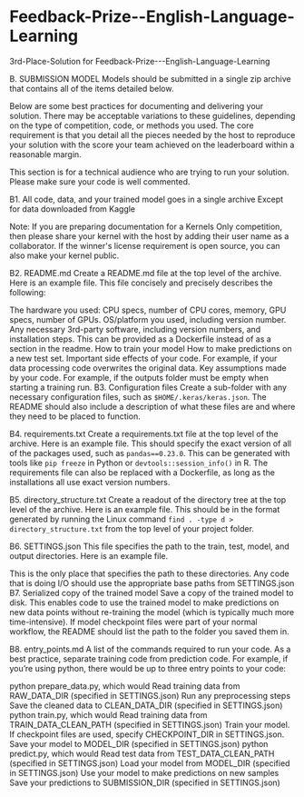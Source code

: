 # Feedback-Prize--English-Language-Learning
3rd-Place-Solution for Feedback-Prize---English-Language-Learning

B. SUBMISSION MODEL
Models should be submitted in a single zip archive that contains all of the items detailed below.

Below are some best practices for documenting and delivering your solution. There may be acceptable variations to these guidelines, depending on the type of competition, code, or methods you used. The core requirement is that you detail all the pieces needed by the host to reproduce your solution with the score your team achieved on the leaderboard within a reasonable margin.

This section is for a technical audience who are trying to run your solution. Please make sure your code is well commented.

B1. All code, data, and your trained model goes in a single archive
Except for data downloaded from Kaggle

Note: If you are preparing documentation for a Kernels Only competition, then please share your kernel with the host by adding their user name as a collaborator. If the winner's license requirement is open source, you can also make your kernel public.

B2. README.md
Create a README.md file at the top level of the archive. Here is an example file. This file concisely and precisely describes the following:

The hardware you used: CPU specs, number of CPU cores, memory, GPU specs, number of GPUs.
OS/platform you used, including version number.
Any necessary 3rd-party software, including version numbers, and installation steps. This can be provided as a Dockerfile instead of as a section in the readme.
How to train your model
How to make predictions on a new test set.
Important side effects of your code. For example, if your data processing code overwrites the original data.
Key assumptions made by your code. For example, if the outputs folder must be empty when starting a training run.
B3. Configuration files
Create a sub-folder with any necessary configuration files, such as `$HOME/.keras/keras.json`. The README should also include a description of what these files are and where they need to be placed to function.

B4. requirements.txt
Create a requirements.txt file at the top level of the archive. Here is an example file. This should specify the exact version of all of the packages used, such as `pandas==0.23.0`. This can be generated with tools like `pip freeze` in Python or `devtools::session_info()` in R. The requirements file can also be replaced with a Dockerfile, as long as the installations all use exact version numbers.

B5. directory_structure.txt
Create a readout of the directory tree at the top level of the archive. Here is an example file. This should be in the format generated by running the Linux command `find . -type d > directory_structure.txt` from the top level of your project folder.

B6. SETTINGS.json
This file specifies the path to the train, test, model, and output directories. Here is an example file.

This is the only place that specifies the path to these directories.
Any code that is doing I/O should use the appropriate base paths from SETTINGS.json
B7. Serialized copy of the trained model
Save a copy of the trained model to disk. This enables code to use the trained model to make predictions on new data points without re-training the model (which is typically much more time-intensive). If model checkpoint files were part of your normal workflow, the README should list the path to the folder you saved them in.

B8. entry_points.md
A list of the commands required to run your code. As a best practice, separate training code from prediction code. For example, if you’re using python, there would be up to three entry points to your code:

python prepare_data.py, which would
Read training data from RAW_DATA_DIR (specified in SETTINGS.json)
Run any preprocessing steps
Save the cleaned data to CLEAN_DATA_DIR (specified in SETTINGS.json)
python train.py, which would
Read training data from TRAIN_DATA_CLEAN_PATH (specified in SETTINGS.json)
Train your model. If checkpoint files are used, specify CHECKPOINT_DIR in SETTINGS.json.
Save your model to MODEL_DIR (specified in SETTINGS.json)
python predict.py, which would
Read test data from TEST_DATA_CLEAN_PATH (specified in SETTINGS.json)
Load your model from MODEL_DIR (specified in SETTINGS.json)
Use your model to make predictions on new samples
Save your predictions to SUBMISSION_DIR (specified in SETTINGS.json)

